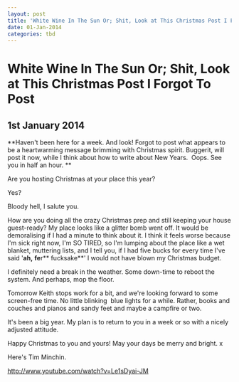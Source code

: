 ```yaml
---
layout: post
title: 'White Wine In The Sun Or; Shit, Look at This Christmas Post I Forgot To Post'
date: 01-Jan-2014
categories: tbd
---
```


# White Wine In The Sun Or; Shit, Look at This Christmas Post I Forgot To Post

## 1st January 2014

**Haven't been here for a week. And look! Forgot to post what appears to be a heartwarming message brimming with Christmas spirit. Buggerit,   will post it now, while I think about how to write about New Years.  Oops. See you in half an hour. **

Are you hosting Christmas at your place this year?

Yes?

Bloody hell, I salute you.

How are you doing all the crazy Christmas prep and still keeping your house guest-ready? My place looks like a glitter bomb went off. It would be demoralising if I had a minute to think about it. I think it feels worse because I'm sick right now, I'm SO TIRED, so I'm lumping about the place like a wet blanket, muttering lists, and I tell you, if I had five bucks for every time I've said '**ah,** **fe**r** fucksake**' I would not have blown my Christmas budget.

I definitely need a break in the weather. Some down-time to reboot the system. And perhaps, mop the floor.

Tomorrow Keith stops work for a bit, and we're looking forward to some screen-free time. No little blinking  blue lights for a while. Rather, books and couches and pianos and sandy feet and maybe a campfire or two.

It's been a big year. My plan is to return to you in a week or so with a nicely adjusted attitude.

Happy Christmas to you and yours! May your days be merry and bright. x

Here's Tim Minchin.

http://www.youtube.com/watch?v=Le1sDyai-JM

